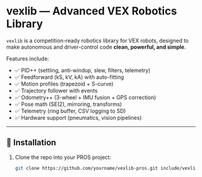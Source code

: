# vexlib — Advanced VEX Robotics Library

`vexlib` is a competition-ready robotics library for VEX robots, designed to make autonomous and driver-control code **clean, powerful, and simple**.  

Features include:
- ✅ PID++ (settling, anti-windup, slew, filters, telemetry)
- ✅ Feedforward (kS, kV, kA) with auto-fitting
- ✅ Motion profiles (trapezoid + S-curve)
- ✅ Trajectory follower with events
- ✅ Odometry++ (3-wheel + IMU fusion + GPS correction)
- ✅ Pose math (SE(2), mirroring, transforms)
- ✅ Telemetry (ring buffer, CSV logging to SD)
- ✅ Hardware support (pneumatics, vision pipelines)

---

## 🚀 Installation
1. Clone the repo into your PROS project:
   ```bash
   git clone https://github.com/yourname/vexlib-pros.git include/vexlib
